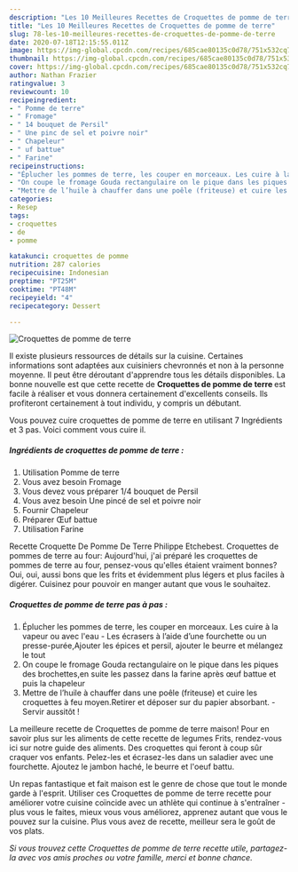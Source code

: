 ```yaml
---
description: "Les 10 Meilleures Recettes de Croquettes de pomme de terre"
title: "Les 10 Meilleures Recettes de Croquettes de pomme de terre"
slug: 78-les-10-meilleures-recettes-de-croquettes-de-pomme-de-terre
date: 2020-07-18T12:15:55.011Z
image: https://img-global.cpcdn.com/recipes/685cae80135c0d78/751x532cq70/croquettes-de-pomme-de-terre-photo-principale-de-la-recette.jpg
thumbnail: https://img-global.cpcdn.com/recipes/685cae80135c0d78/751x532cq70/croquettes-de-pomme-de-terre-photo-principale-de-la-recette.jpg
cover: https://img-global.cpcdn.com/recipes/685cae80135c0d78/751x532cq70/croquettes-de-pomme-de-terre-photo-principale-de-la-recette.jpg
author: Nathan Frazier
ratingvalue: 3
reviewcount: 10
recipeingredient:
- " Pomme de terre"
- " Fromage"
- " 14 bouquet de Persil"
- " Une pinc de sel et poivre noir"
- " Chapeleur"
- " uf battue"
- " Farine"
recipeinstructions:
- "Éplucher les pommes de terre, les couper en morceaux. Les cuire à la vapeur ou avec l&#39;eau  Les écrasers à l’aide d’une fourchette ou un presse-purée,Ajouter les épices et persil, ajouter le beurre et mélangez le tout"
- "On coupe le fromage Gouda rectangulaire on le pique dans les piques des brochettes,en suite les passez dans la farine après œuf battue et puis la chapeleur"
- "Mettre de l’huile à chauffer dans une poêle (friteuse) et cuire les croquettes à feu moyen.Retirer et déposer sur du papier absorbant. Servir aussitôt !"
categories:
- Resep
tags:
- croquettes
- de
- pomme

katakunci: croquettes de pomme 
nutrition: 287 calories
recipecuisine: Indonesian
preptime: "PT25M"
cooktime: "PT48M"
recipeyield: "4"
recipecategory: Dessert

---
```



![Croquettes de pomme de terre](https://img-global.cpcdn.com/recipes/685cae80135c0d78/751x532cq70/croquettes-de-pomme-de-terre-photo-principale-de-la-recette.jpg)

Il existe plusieurs ressources de détails sur la cuisine. Certaines informations sont adaptées aux cuisiniers chevronnés et non à la personne moyenne. Il peut être déroutant d'apprendre tous les détails disponibles. La bonne nouvelle est que cette recette de <strong> Croquettes de pomme de terre </strong> est facile à réaliser et vous donnera certainement d'excellents conseils. Ils profiteront certainement à tout individu, y compris un débutant.

<!--inarticleads1-->

Vous pouvez cuire croquettes de pomme de terre en utilisant 7 Ingrédients et 3 pas. Voici comment vous cuire il.

##### Ingrédients de croquettes de pomme de terre :

1. Utilisation  Pomme de terre
1. Vous avez besoin  Fromage
1. Vous devez vous préparer  1/4 bouquet de Persil
1. Vous avez besoin  Une pincé de sel et poivre noir
1. Fournir  Chapeleur
1. Préparer  Œuf battue
1. Utilisation  Farine


Recette Croquette De Pomme De Terre Philippe Etchebest. Croquettes de pommes de terre au four: Aujourd&#39;hui, j&#39;ai préparé les croquettes de pommes de terre au four, pensez-vous qu&#39;elles étaient vraiment bonnes? Oui, oui, aussi bons que les frits et évidemment plus légers et plus faciles à digérer. Cuisinez pour pouvoir en manger autant que vous le souhaitez. 

<!--inarticleads2-->

##### Croquettes de pomme de terre pas à pas :

1. Éplucher les pommes de terre, les couper en morceaux. Les cuire à la vapeur ou avec l&#39;eau  - Les écrasers à l’aide d’une fourchette ou un presse-purée,Ajouter les épices et persil, ajouter le beurre et mélangez le tout
1. On coupe le fromage Gouda rectangulaire on le pique dans les piques des brochettes,en suite les passez dans la farine après œuf battue et puis la chapeleur
1. Mettre de l’huile à chauffer dans une poêle (friteuse) et cuire les croquettes à feu moyen.Retirer et déposer sur du papier absorbant. - Servir aussitôt !


La meilleure recette de Croquettes de pomme de terre maison! Pour en savoir plus sur les aliments de cette recette de legumes Frits, rendez-vous ici sur notre guide des aliments. Des croquettes qui feront à coup sûr craquer vos enfants. Pelez-les et écrasez-les dans un saladier avec une fourchette. Ajoutez le jambon haché, le beurre et l&#39;oeuf battu. 

<!--inarticleads1-->

<p>
Un repas fantastique et fait maison est le genre de chose que tout le monde garde à l'esprit. Utiliser ces Croquettes de pomme de terre recette pour améliorer votre cuisine coïncide avec un athlète qui continue à s'entraîner - plus vous le faites, mieux vous vous améliorez, apprenez autant que vous le pouvez sur la cuisine. Plus vous avez de recette, meilleur sera le goût de vos plats.
</p>

<p>
<i>Si vous trouvez cette Croquettes de pomme de terre recette utile, partagez-la avec vos amis proches ou votre famille, merci et bonne chance.</i>
</p>
